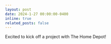 ```yaml
---
layout: post
date: 2024-1-27 00:00:00-0400
inline: true
related_posts: false
---
```


Excited to kick off a project with The Home Depot!
